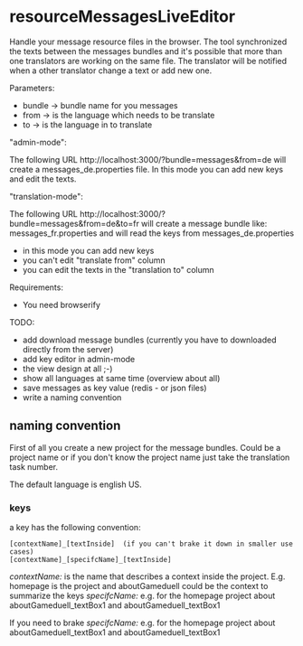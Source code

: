 resourceMessagesLiveEditor
==========================

Handle your message resource files in the browser. 
The tool synchronized the texts between the messages bundles and it's possible that more than one translators are working on the same file. The translator will be notified when a other translator change a text or add new one. 


Parameters:
 * bundle -> bundle name for you messages
 * from -> is the language which needs to be translate
 * to -> is the language in to translate 

"admin-mode":

The following URL http://localhost:3000/?bundle=messages&from=de will create a messages_de.properties file. In this mode you can add new keys and edit the texts.

"translation-mode":

The following URL http://localhost:3000/?bundle=messages&from=de&to=fr will create a message bundle like: messages_fr.properties and will read the keys from messages_de.properties
 * in this mode you can add new keys
 * you can't edit "translate from" column
 * you can edit the texts in the "translation to" column


Requirements:
 * You need browserify
 

TODO:
 * add download message bundles (currently you have to downloaded directly from the server)
 * add key editor in admin-mode
 * the view design at all ;-)
 * show all languages at same time (overview about all)
 * save messages as key value (redis - or json files)
 * write a naming convention

## naming convention

First of all you create a new project for the message bundles. Could be a project name or if you don't know the project name just take the translation task number.

The default language is english US.

### keys

a key has the following convention:
```
[contextName]_[textInside]  (if you can't brake it down in smaller use cases)
[contextName]_[specifcName]_[textInside]
```

 *contextName:* is the name that describes a context inside the project. E.g. homepage is the project and aboutGameduell could be the context to summarize the keys
 *specifcName:* e.g. for the homepage project about aboutGameduell_textBox1 and aboutGameduell_textBox1

If you need to brake
  *specifcName:* e.g. for the homepage project about aboutGameduell_textBox1 and aboutGameduell_textBox1
